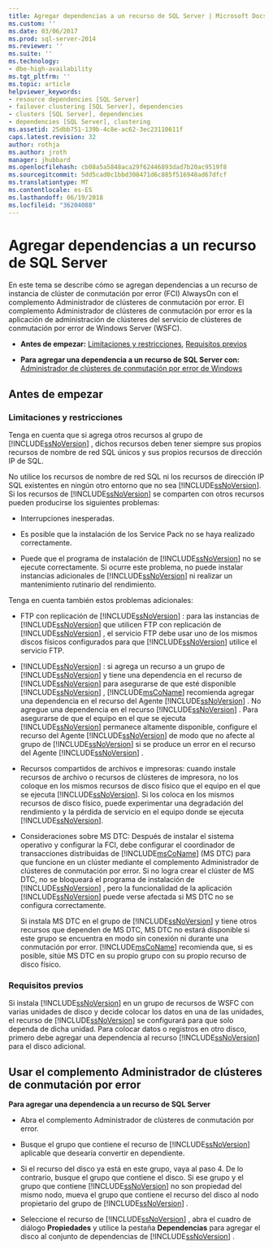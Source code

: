 ```yaml
---
title: Agregar dependencias a un recurso de SQL Server | Microsoft Docs
ms.custom: ''
ms.date: 03/06/2017
ms.prod: sql-server-2014
ms.reviewer: ''
ms.suite: ''
ms.technology:
- dbe-high-availability
ms.tgt_pltfrm: ''
ms.topic: article
helpviewer_keywords:
- resource dependencies [SQL Server]
- failover clustering [SQL Server], dependencies
- clusters [SQL Server], dependencies
- dependencies [SQL Server], clustering
ms.assetid: 25dbb751-139b-4c8e-ac62-3ec23110611f
caps.latest.revision: 32
author: rothja
ms.author: jroth
manager: jhubbard
ms.openlocfilehash: cb08a5a5848aca29f62446893dad7b20ac9519f8
ms.sourcegitcommit: 5dd5cad0c1bbd308471d6c885f516948ad67dfcf
ms.translationtype: MT
ms.contentlocale: es-ES
ms.lasthandoff: 06/19/2018
ms.locfileid: "36204088"
---
```

# <a name="add-dependencies-to-a-sql-server-resource"></a>Agregar dependencias a un recurso de SQL Server
  En este tema se describe cómo se agregan dependencias a un recurso de instancia de clúster de conmutación por error (FCI) AlwaysOn con el complemento Administrador de clústeres de conmutación por error. El complemento Administrador de clústeres de conmutación por error es la aplicación de administración de clústeres del servicio de clústeres de conmutación por error de Windows Server (WSFC).  
  
-   **Antes de empezar:**  [Limitaciones y restricciones](#Restrictions), [Requisitos previos](#Prerequisites)  
  
-   **Para agregar una dependencia a un recurso de SQL Server con:** [Administrador de clústeres de conmutación por error de Windows](#WinClusManager)  
  
##  <a name="BeforeYouBegin"></a> Antes de empezar  
  
###  <a name="Restrictions"></a> Limitaciones y restricciones  
 Tenga en cuenta que si agrega otros recursos al grupo de [!INCLUDE[ssNoVersion](../../../includes/ssnoversion-md.md)] , dichos recursos deben tener siempre sus propios recursos de nombre de red SQL únicos y sus propios recursos de dirección IP de SQL.  
  
 No utilice los recursos de nombre de red SQL ni los recursos de dirección IP SQL existentes en ningún otro entorno que no sea [!INCLUDE[ssNoVersion](../../../includes/ssnoversion-md.md)]. Si los recursos de [!INCLUDE[ssNoVersion](../../../includes/ssnoversion-md.md)] se comparten con otros recursos pueden producirse los siguientes problemas:  
  
-   Interrupciones inesperadas.  
  
-   Es posible que la instalación de los Service Pack no se haya realizado correctamente.  
  
-   Puede que el programa de instalación de [!INCLUDE[ssNoVersion](../../../includes/ssnoversion-md.md)] no se ejecute correctamente. Si ocurre este problema, no puede instalar instancias adicionales de [!INCLUDE[ssNoVersion](../../../includes/ssnoversion-md.md)] ni realizar un mantenimiento rutinario del rendimiento.  
  
 Tenga en cuenta también estos problemas adicionales:  
  
-   FTP con replicación de [!INCLUDE[ssNoVersion](../../../includes/ssnoversion-md.md)] : para las instancias de [!INCLUDE[ssNoVersion](../../../includes/ssnoversion-md.md)] que utilicen FTP con replicación de [!INCLUDE[ssNoVersion](../../../includes/ssnoversion-md.md)] , el servicio FTP debe usar uno de los mismos discos físicos configurados para que [!INCLUDE[ssNoVersion](../../../includes/ssnoversion-md.md)] utilice el servicio FTP.  
  
-   [!INCLUDE[ssNoVersion](../../../includes/ssnoversion-md.md)] : si agrega un recurso a un grupo de [!INCLUDE[ssNoVersion](../../../includes/ssnoversion-md.md)] y tiene una dependencia en el recurso de [!INCLUDE[ssNoVersion](../../../includes/ssnoversion-md.md)] para asegurarse de que esté disponible [!INCLUDE[ssNoVersion](../../../includes/ssnoversion-md.md)] , [!INCLUDE[msCoName](../../../includes/msconame-md.md)] recomienda agregar una dependencia en el recurso del Agente [!INCLUDE[ssNoVersion](../../../includes/ssnoversion-md.md)] . No agregue una dependencia en el recurso [!INCLUDE[ssNoVersion](../../../includes/ssnoversion-md.md)] . Para asegurarse de que el equipo en el que se ejecuta [!INCLUDE[ssNoVersion](../../../includes/ssnoversion-md.md)] permanece altamente disponible, configure el recurso del Agente [!INCLUDE[ssNoVersion](../../../includes/ssnoversion-md.md)] de modo que no afecte al grupo de [!INCLUDE[ssNoVersion](../../../includes/ssnoversion-md.md)] si se produce un error en el recurso del Agente [!INCLUDE[ssNoVersion](../../../includes/ssnoversion-md.md)] .  
  
-   Recursos compartidos de archivos e impresoras: cuando instale recursos de archivo o recursos de clústeres de impresora, no los coloque en los mismos recursos de disco físico que el equipo en el que se ejecuta [!INCLUDE[ssNoVersion](../../../includes/ssnoversion-md.md)]. Si los coloca en los mismos recursos de disco físico, puede experimentar una degradación del rendimiento y la pérdida de servicio en el equipo donde se ejecuta [!INCLUDE[ssNoVersion](../../../includes/ssnoversion-md.md)].  
  
-   Consideraciones sobre MS DTC: Después de instalar el sistema operativo y configurar la FCI, debe configurar el coordinador de transacciones distribuidas de [!INCLUDE[msCoName](../../../includes/msconame-md.md)] (MS DTC) para que funcione en un clúster mediante el complemento Administrador de clústeres de conmutación por error. Si no logra crear el clúster de MS DTC, no se bloqueará el programa de instalación de [!INCLUDE[ssNoVersion](../../../includes/ssnoversion-md.md)] , pero la funcionalidad de la aplicación [!INCLUDE[ssNoVersion](../../../includes/ssnoversion-md.md)] puede verse afectada si MS DTC no se configura correctamente.  
  
     Si instala MS DTC en el grupo de [!INCLUDE[ssNoVersion](../../../includes/ssnoversion-md.md)] y tiene otros recursos que dependen de MS DTC, MS DTC no estará disponible si este grupo se encuentra en modo sin conexión ni durante una conmutación por error. [!INCLUDE[msCoName](../../../includes/msconame-md.md)] recomienda que, si es posible, sitúe MS DTC en su propio grupo con su propio recurso de disco físico.  
  
###  <a name="Prerequisites"></a> Requisitos previos  
 Si instala [!INCLUDE[ssNoVersion](../../../includes/ssnoversion-md.md)] en un grupo de recursos de WSFC con varias unidades de disco y decide colocar los datos en una de las unidades, el recurso de [!INCLUDE[ssNoVersion](../../../includes/ssnoversion-md.md)] se configurará para que solo dependa de dicha unidad. Para colocar datos o registros en otro disco, primero debe agregar una dependencia al recurso [!INCLUDE[ssNoVersion](../../../includes/ssnoversion-md.md)] para el disco adicional.  
  
##  <a name="WinClusManager"></a> Usar el complemento Administrador de clústeres de conmutación por error  
 **Para agregar una dependencia a un recurso de SQL Server**  
  
-   Abra el complemento Administrador de clústeres de conmutación por error.  
  
-   Busque el grupo que contiene el recurso de [!INCLUDE[ssNoVersion](../../../includes/ssnoversion-md.md)] aplicable que desearía convertir en dependiente.  
  
-   Si el recurso del disco ya está en este grupo, vaya al paso 4. De lo contrario, busque el grupo que contiene el disco. Si ese grupo y el grupo que contiene [!INCLUDE[ssNoVersion](../../../includes/ssnoversion-md.md)] no son propiedad del mismo nodo, mueva el grupo que contiene el recurso del disco al nodo propietario del grupo de [!INCLUDE[ssNoVersion](../../../includes/ssnoversion-md.md)] .  
  
-   Seleccione el recurso de [!INCLUDE[ssNoVersion](../../../includes/ssnoversion-md.md)] , abra el cuadro de diálogo **Propiedades** y utilice la pestaña **Dependencias** para agregar el disco al conjunto de dependencias de [!INCLUDE[ssNoVersion](../../../includes/ssnoversion-md.md)] .  
  
  